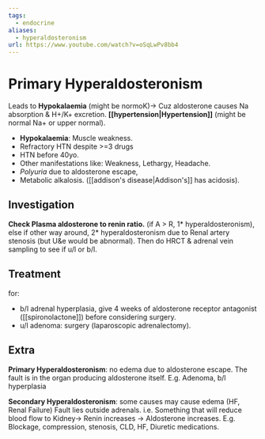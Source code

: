 ```yaml
---
tags:
  - endocrine
aliases:
  - hyperaldosteronism
url: https://www.youtube.com/watch?v=oSqLwPv8bb4
---
```

# Primary Hyperaldosteronism
Leads to **Hypokalaemia** (might be normoK)-> Cuz aldosterone causes Na absorption & H+/K+ excretion.
**[[hypertension|Hypertension]]** (might be normal Na+ or upper normal).

- **Hypokalaemia**: Muscle weakness. 
- Refractory HTN despite >=3 drugs
- HTN before 40yo.
- Other manifestations like: Weakness, Lethargy, Headache.
- *Polyuria* due to aldosterone escape,
- Metabolic alkalosis. ([[addison's disease|Addison's]] has acidosis). 
## Investigation
**Check Plasma aldosterone to renin ratio.**
	(if A > R, 1* hyperaldosteronism), else if other way around, 2* hyperaldosteronism due to Renal artery stenosis (but U&e would be abnormal).
Then do HRCT & adrenal vein sampling to see if u/l or b/l.

## Treatment
for: 
- b/l adrenal hyperplasia, give 4 weeks of aldosterone receptor antagonist ([[spironolactone]]) before considering surgery.
- u/l adenoma: surgery (laparoscopic adrenalectomy).

## Extra
**Primary Hyperaldosteronism**: no edema due to aldosterone escape.
	The fault is in the organ producing aldosterone itself.
	E.g. Adenoma, b/l hyperplasia

**Secondary Hyperaldosteronism**: some causes may cause edema (HF, Renal Failure)
	Fault lies outside adrenals. i.e. Something that will reduce blood flow to Kidney-> Renin increases -> Aldosterone increases.
	E.g. Blockage, compression, stenosis, CLD, HF, Diuretic medications.
